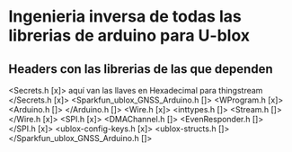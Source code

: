  # Ingenieria inversa de todas las librerias de arduino para U-blox

## Headers con las librerias de las que dependen

<Secrets.h [x]>
    aquí van las llaves en Hexadecimal para thingstream
</Secrets.h [x]>
<Sparkfun_ublox_GNSS_Arduino.h []>
    <WProgram.h [x]>
    <Arduino.h []>
    </Arduino.h []>
    <Wire.h [x]>
        <inttypes.h []>
        <Stream.h []>
    </Wire.h [x]>
    <SPI.h [x]>
        <DMAChannel.h []>
        <EvenResponder.h []>
    </SPI.h [x]>
    <ublox-config-keys.h [x]>
    <ublox-structs.h []>
</Sparkfun_ublox_GNSS_Arduino.h []>
    


